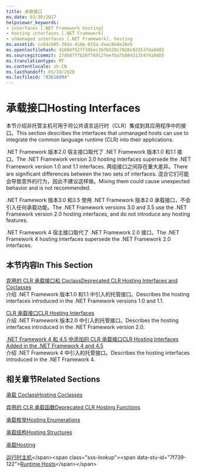 ```yaml
---
title: 承载接口
ms.date: 03/30/2017
helpviewer_keywords:
- interfaces [.NET Framework hosting]
- hosting interfaces [.NET Framework]
- unmanaged interfaces [.NET Framework], hosting
ms.assetid: cc64cb05-38da-418e-815a-daac8e8e26e5
ms.openlocfilehash: d1668f52ff305ec36fb520c7828c822537da0d02
ms.sourcegitcommit: 27db07ffb26f76912feefba7b884313547410db5
ms.translationtype: MT
ms.contentlocale: zh-CN
ms.lasthandoff: 05/19/2020
ms.locfileid: "83616094"
---
```

# <a name="hosting-interfaces"></a><span data-ttu-id="7f739-102">承载接口</span><span class="sxs-lookup"><span data-stu-id="7f739-102">Hosting Interfaces</span></span>
<span data-ttu-id="7f739-103">本节介绍非托管主机可用于将公共语言运行时（CLR）集成到其应用程序中的接口。</span><span class="sxs-lookup"><span data-stu-id="7f739-103">This section describes the interfaces that unmanaged hosts can use to integrate the common language runtime (CLR) into their applications.</span></span>  
  
 <span data-ttu-id="7f739-104">.NET Framework 版本2.0 宿主接口取代了 .NET Framework 版本1.0 和1.1 接口。</span><span class="sxs-lookup"><span data-stu-id="7f739-104">The .NET Framework version 2.0 hosting interfaces supersede the .NET Framework version 1.0 and 1.1 interfaces.</span></span> <span data-ttu-id="7f739-105">两组接口之间存在重大差异。</span><span class="sxs-lookup"><span data-stu-id="7f739-105">There are significant differences between the two sets of interfaces.</span></span> <span data-ttu-id="7f739-106">混合它们可能会导致意外的行为，因此不建议这样做。</span><span class="sxs-lookup"><span data-stu-id="7f739-106">Mixing them could cause unexpected behavior and is not recommended.</span></span>  
  
 <span data-ttu-id="7f739-107">.NET Framework 版本3.0 和3.5 使用 .NET Framework 版本2.0 承载接口，不会引入任何承载功能。</span><span class="sxs-lookup"><span data-stu-id="7f739-107">The .NET Framework versions 3.0 and 3.5 use the .NET Framework version 2.0 hosting interfaces, and do not introduce any hosting features.</span></span>  
  
 <span data-ttu-id="7f739-108">.NET Framework 4 宿主接口取代了 .NET Framework 2.0 接口。</span><span class="sxs-lookup"><span data-stu-id="7f739-108">The .NET Framework 4 hosting interfaces supersede the .NET Framework 2.0 interfaces.</span></span>
  
## <a name="in-this-section"></a><span data-ttu-id="7f739-109">本节内容</span><span class="sxs-lookup"><span data-stu-id="7f739-109">In This Section</span></span>  
 [<span data-ttu-id="7f739-110">弃用的 CLR 承载接口和 Coclass</span><span class="sxs-lookup"><span data-stu-id="7f739-110">Deprecated CLR Hosting Interfaces and Coclasses</span></span>](deprecated-clr-hosting-interfaces-and-coclasses.md)  
 <span data-ttu-id="7f739-111">介绍 .NET Framework 版本1.0 和1.1 中引入的托管接口。</span><span class="sxs-lookup"><span data-stu-id="7f739-111">Describes the hosting interfaces introduced in the .NET Framework versions 1.0 and 1.1.</span></span>  
  
 [<span data-ttu-id="7f739-112">CLR 承载接口</span><span class="sxs-lookup"><span data-stu-id="7f739-112">CLR Hosting Interfaces</span></span>](clr-hosting-interfaces.md)  
 <span data-ttu-id="7f739-113">介绍 .NET Framework 版本2.0 中引入的托管接口。</span><span class="sxs-lookup"><span data-stu-id="7f739-113">Describes the hosting interfaces introduced in the .NET Framework version 2.0.</span></span>  
  
 [<span data-ttu-id="7f739-114">.NET Framework 4 和 4.5 中添加的 CLR 承载接口</span><span class="sxs-lookup"><span data-stu-id="7f739-114">CLR Hosting Interfaces Added in the .NET Framework 4 and 4.5</span></span>](clr-hosting-interfaces-added-in-the-net-framework-4-and-4-5.md)  
 <span data-ttu-id="7f739-115">介绍 .NET Framework 4 中引入的托管接口。</span><span class="sxs-lookup"><span data-stu-id="7f739-115">Describes the hosting interfaces introduced in the .NET Framework 4.</span></span>  
  
## <a name="related-sections"></a><span data-ttu-id="7f739-116">相关章节</span><span class="sxs-lookup"><span data-stu-id="7f739-116">Related Sections</span></span>  
 [<span data-ttu-id="7f739-117">承载 Coclass</span><span class="sxs-lookup"><span data-stu-id="7f739-117">Hosting Coclasses</span></span>](hosting-coclasses.md)  
  
 [<span data-ttu-id="7f739-118">弃用的 CLR 承载函数</span><span class="sxs-lookup"><span data-stu-id="7f739-118">Deprecated CLR Hosting Functions</span></span>](deprecated-clr-hosting-functions.md)  
  
 [<span data-ttu-id="7f739-119">承载枚举</span><span class="sxs-lookup"><span data-stu-id="7f739-119">Hosting Enumerations</span></span>](hosting-enumerations.md)  
  
 [<span data-ttu-id="7f739-120">承载结构</span><span class="sxs-lookup"><span data-stu-id="7f739-120">Hosting Structures</span></span>](hosting-structures.md)  
  
 [<span data-ttu-id="7f739-121">承载</span><span class="sxs-lookup"><span data-stu-id="7f739-121">Hosting</span></span>](index.md)  
  
 <span data-ttu-id="7f739-122">[运行时主机](https://docs.microsoft.com/previous-versions/dotnet/netframework-4.0/a51xd4ze(v=vs.100))</span><span class="sxs-lookup"><span data-stu-id="7f739-122">[Runtime Hosts](https://docs.microsoft.com/previous-versions/dotnet/netframework-4.0/a51xd4ze(v=vs.100))</span></span>
